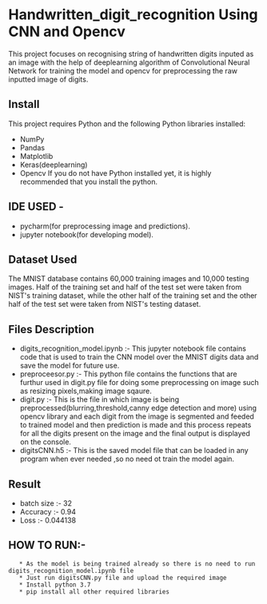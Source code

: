 # Handwritten_digit_recognition Using CNN and Opencv
This project focuses on recognising string of handwritten digits inputed as an image with the help of deeplearning algorithm of Convolutional Neural Network for training the model and opencv for preprocessing the raw inputted image of digits.
## Install
This project requires Python and the following Python libraries installed:
* NumPy
* Pandas
* Matplotlib
* Keras(deeplearning)
* Opencv
If you do not have Python installed yet, it is highly recommended that you install the python.
## IDE USED -  
* pycharm(for preprocessing image and predictions).
* jupyter notebook(for developing  model).
## Dataset Used
The MNIST database contains 60,000 training images and 10,000 testing images. Half of the training set and half of the test set were taken from NIST's training dataset, while the other half of the training set and the other half of the test set were taken from NIST's testing dataset.


## Files Description
* digits_recognition_model.ipynb :- This jupyter notebook file contains code that is used to train the CNN model over the MNIST digits data and save the model for future use.
* preproceesor.py :- This python file contains the functions that are furthur used in digit.py file for doing some preprocessing on image such as resizing pixels,making image sqaure.
* digit.py :- This is the file in which image is being preprocessed(blurring,threshold,canny edge detection and more) using opencv library
and each digit from the image is segmented and feeded to trained model and then prediction is made and this process repeats for all the digits present on the image and the final output is displayed on the console.
* digitsCNN.h5 :- This is the saved model file that can be loaded in any program when ever needed ,so no need ot train the model again.

## Result
* batch size :- 32
* Accuracy :- 0.94
* Loss :- 0.044138

## HOW TO RUN:-
       * As the model is being trained already so there is no need to run digits_recognition_model.ipynb file 
       * Just run digitsCNN.py file and upload the required image
       * Install python 3.7
       * pip install all other required libraries  


